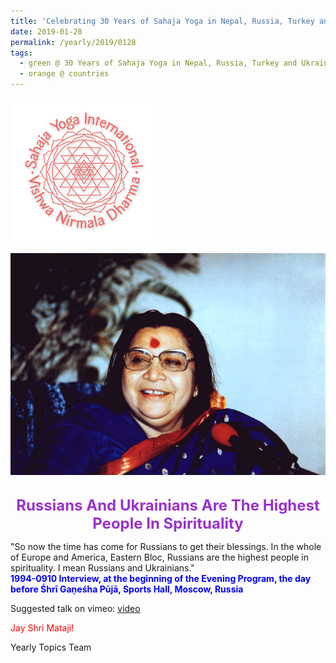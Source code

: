 ```yaml
---
title: 'Celebrating 30 Years of Sahaja Yoga in Nepal, Russia, Turkey and Ukraine, Post 2'
date: 2019-01-28
permalink: /yearly/2019/0128
tags:
  - green @ 30 Years of Sahaja Yoga in Nepal, Russia, Turkey and Ukraine
  - orange @ countries
---
```


![PICTURE 9](/images/image9.png)

<div style="text-align: center"><img src="/images/image23.png" /></div>

<br>
<p style="color:DarkOrchid; text-align:center">
<font size="+2"><b>Russians And Ukrainians Are The Highest People In Spirituality</b><br></font>
</p>

<p>
"So now the time has come for Russians to get their blessings. In the whole of Europe and America, Eastern Bloc, Russians are the highest people in spirituality. I mean Russians and Ukrainians."<br>
<font color="blue"><b>1994-0910 Interview, at the beginning of the Evening Program, the day before Śhrī Gaṇeśha Pūjā, Sports Hall, Moscow, Russia</b></font><br>
</p>

Suggested talk on vimeo: <a href="https://vimeo.com/88430664"> video</a>

<p style="color:red;">Jay Shri Mataji!<br></p>

Yearly Topics Team